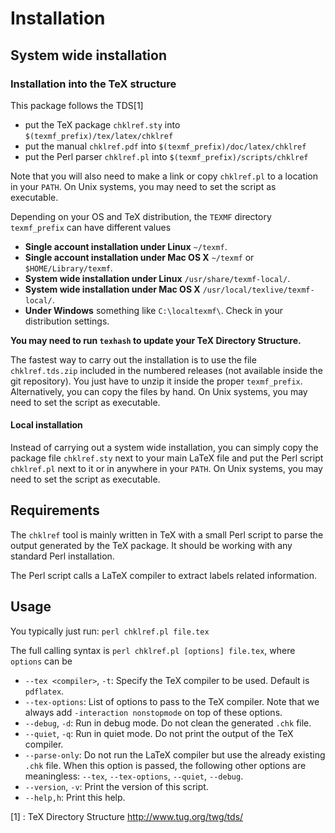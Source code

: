 # Installation

## System wide installation

### Installation into the TeX structure

This package follows the TDS[1]

- put the TeX package `chklref.sty` into `$(texmf_prefix)/tex/latex/chklref`
- put the manual `chklref.pdf` into `$(texmf_prefix)/doc/latex/chklref`
- put the Perl parser `chklref.pl` into `$(texmf_prefix)/scripts/chklref`

Note that you will also need to make a link or copy `chklref.pl` to a location in your `PATH`. On Unix systems, you may need to set the script as executable.

Depending on your OS and TeX distribution, the `TEXMF` directory `texmf_prefix` can have different values

- **Single account installation under Linux** `~/texmf`.
- **Single account installation under Mac OS X** `~/texmf` or `$HOME/Library/texmf`.
- **System wide installation under Linux** `/usr/share/texmf-local/`.
- **System wide installation under Mac OS X** `/usr/local/texlive/texmf-local/`.
- **Under Windows** something like `C:\localtexmf\`. Check in your distribution settings.

**You may need to run `texhash` to update your TeX Directory Structure.**

The fastest way to carry out the installation is to use the file `chklref.tds.zip` included in the numbered releases (not available inside the git repository). You just have to unzip it inside the proper `texmf_prefix`. Alternatively, you can copy the files by hand. On Unix systems, you may need to set the script as executable.

#### Local installation

Instead of carrying out a system wide installation, you can simply copy the package file `chklref.sty` next to your main LaTeX file and put the Perl script `chklref.pl` next to it or in anywhere in your `PATH`. On Unix systems, you may need to set the script as executable.

## Requirements

The `chklref` tool is mainly written in TeX with a small Perl script to parse the output generated by the TeX package. It should be working with any standard Perl installation.

The Perl script calls a LaTeX compiler to extract labels related information.

## Usage

You typically just run: `perl chklref.pl file.tex`

The full calling syntax is `perl chklref.pl [options] file.tex`, where `options` can be

- `--tex <compiler>`, `-t`: Specify the TeX compiler to be used. Default is `pdflatex`.
- `--tex-options`: List of options to pass to the TeX compiler. Note that we always add `-interaction nonstopmode` on top of these options.
- `--debug`, `-d`: Run in debug mode. Do not clean the generated `.chk` file.
- `--quiet`, `-q`: Run in quiet mode. Do not print the output of the TeX compiler.
- `--parse-only`: Do not run the LaTeX compiler but use the already existing `.chk` file. When this option is passed, the following other options are meaningless: `--tex`, `--tex-options`, `--quiet`, `--debug`.
- `--version`, `-v`: Print the version of this script.
- `--help,h`: Print this help.

[1] : TeX Directory Structure http://www.tug.org/twg/tds/
